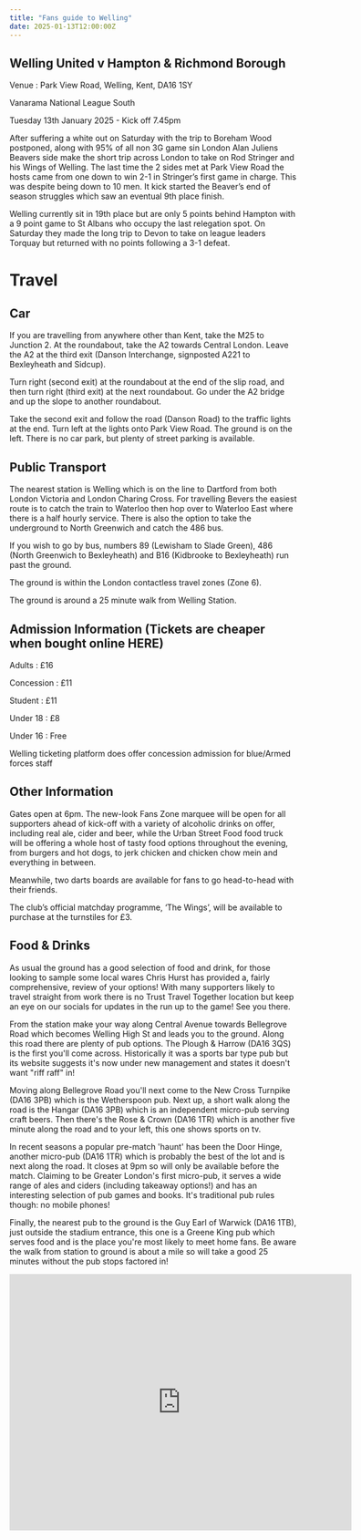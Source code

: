 ```yaml
---
title: "Fans guide to Welling"
date: 2025-01-13T12:00:00Z
---
```

## Welling United v Hampton & Richmond Borough

Venue : Park View Road, Welling, Kent, DA16 1SY

Vanarama National League South

Tuesday 13th January 2025 - Kick off 7.45pm

After suffering a white out on Saturday with the trip to Boreham Wood postponed, along with 95% of all non 3G game sin London Alan Juliens Beavers side make the short trip across London to take on Rod Stringer and his Wings of Welling. The last time the 2 sides met at Park View Road the hosts came from one down to win 2-1 in Stringer’s first game in charge. This was despite being down to 10 men. It kick started the Beaver’s end of season struggles which saw an eventual 9th place finish.

Welling currently sit in 19th place but are only 5 points behind Hampton with a 9 point game to St Albans who occupy the last relegation spot. On Saturday they made the long trip to Devon to take on league leaders Torquay but returned with no points following a 3-1 defeat.

# Travel

## Car

If you are travelling from anywhere other than Kent, take the M25 to Junction 2. At the roundabout, take the A2 towards Central London. Leave the A2 at the third exit (Danson Interchange, signposted A221 to Bexleyheath and Sidcup).

Turn right (second exit) at the roundabout at the end of the slip road, and then turn right (third exit) at the next roundabout. Go under the A2 bridge and up the slope to another roundabout.

Take the second exit and follow the road (Danson Road) to the traffic lights at the end. Turn left at the lights onto Park View Road. The ground is on the left. There is no car park, but plenty of street parking is available. 

## Public Transport

The nearest station is Welling which is on the line to Dartford from both London Victoria and London Charing Cross. For travelling Bevers the easiest route is to catch the train to Waterloo then hop over to Waterloo East where there is a half hourly service. There is also the option to take the underground to North Greenwich and catch the 486 bus.

If you wish to go by bus, numbers 89 (Lewisham to Slade Green), 486 (North Greenwich to Bexleyheath) and B16 (Kidbrooke to Bexleyheath) run past the ground. 

The ground is within the London contactless travel zones (Zone 6).

The ground is around a 25 minute walk from Welling Station.

## Admission Information (Tickets are cheaper when bought online HERE)

Adults : £16

Concession : £11

Student : £11

Under 18 : £8

Under 16 : Free

Welling ticketing platform does offer concession admission for blue/Armed forces staff

## Other Information

Gates open at 6pm. The new-look Fans Zone marquee will be open for all supporters ahead of kick-off with a variety of alcoholic drinks on offer, including real ale, cider and beer, while the Urban Street Food food truck will be offering a whole host of tasty food options throughout the evening, from burgers and hot dogs, to jerk chicken and chicken chow mein and everything in between.

Meanwhile, two darts boards are available for fans to go head-to-head with their friends.

The club’s official matchday programme, ‘The Wings’, will be available to purchase at the turnstiles for £3.

## Food & Drinks

As usual the ground has a good selection of food and drink, for those looking to sample some local wares Chris Hurst has provided a, fairly comprehensive, review of your options! With many supporters likely to travel straight from work there is no Trust Travel Together location but keep an eye on our socials for updates in the run up to the game! See you there.

From the station make your way along Central Avenue towards Bellegrove Road which becomes Welling High St and leads you to the ground. Along this road there are plenty of pub options. The Plough & Harrow (DA16 3QS) is the first you'll come across. Historically it was a sports bar type pub but its website suggests it's now under new management and states it doesn't want "riff raff" in!

Moving along Bellegrove Road you'll next come to the New Cross Turnpike (DA16 3PB) which is the Wetherspoon pub. Next up, a short walk along the road is the Hangar (DA16 3PB) which is an independent micro-pub serving craft beers. Then there's the Rose & Crown (DA16 1TR) which is another five minute along the road and to your left, this one shows sports on tv.

In recent seasons a popular pre-match 'haunt' has been the Door Hinge, another micro-pub (DA16 1TR) which is probably the best of the lot and is next along the road. It closes at 9pm so will only be available before the match. Claiming to be Greater London's first micro-pub, it serves a wide range of ales and ciders (including takeaway options!) and has an interesting selection of pub games and books. It's traditional pub rules though: no mobile phones!

Finally, the nearest pub to the ground is the Guy Earl of Warwick (DA16 1TB), just outside the stadium entrance, this one is a Greene King pub which serves food and is the place you're most likely to meet home fans. Be aware the walk from station to ground is about a mile so will take a good 25 minutes without the pub stops factored in!

<iframe src="https://www.google.com/maps/embed?pb=!1m14!1m8!1m3!1d4971.805689950421!2d0.1131385!3d51.4599402!3m2!1i1024!2i768!4f13.1!3m3!1m2!1s0x47d8aec298377d75%3A0xb8907ec29155b8e8!2sWelling%20United%20Football%20Club!5e0!3m2!1sen!2suk!4v1707776573499!5m2!1sen!2suk" width="600" height="450" style="border:0;" allowfullscreen="" loading="lazy" referrerpolicy="no-referrer-when-downgrade"></iframe>